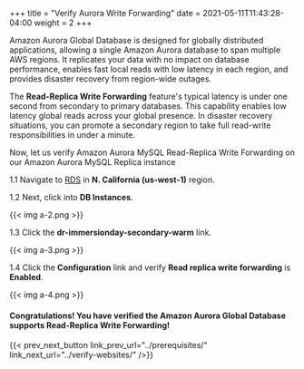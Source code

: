 +++
title = "Verify Aurora Write Forwarding"
date =  2021-05-11T11:43:28-04:00
weight = 2
+++

Amazon Aurora Global Database is designed for globally distributed applications, allowing a single Amazon Aurora database to span multiple AWS regions. It replicates your data with no impact on database performance, enables fast local reads with low latency in each region, and provides disaster recovery from region-wide outages.

The **Read-Replica Write Forwarding** feature's typical latency is under one second from secondary to primary databases.  This capability enables low latency global reads across your global presence. In disaster recovery situations, you can promote a secondary region to take full read-write responsibilities in under a minute.

Now, let us verify Amazon Aurora MySQL Read-Replica Write Forwarding on our Amazon Aurora MySQL Replica instance

1.1 Navigate to [RDS](https://us-west-1.console.aws.amazon.com/rds/home?region=us-west-1#/) in **N. California (us-west-1)** region.

1.2 Next, click into **DB Instances**.

{{< img a-2.png >}}

1.3 Click the **dr-immersionday-secondary-warm** link.

{{< img a-3.png >}}

1.4 Click the **Configuration** link and verify **Read replica write forwarding** is **Enabled**.

{{< img a-4.png >}}

#### Congratulations! You have verified the Amazon Aurora Global Database supports Read-Replica Write Forwarding!

{{< prev_next_button link_prev_url="../prerequisites/" link_next_url="../verify-websites/" />}}
